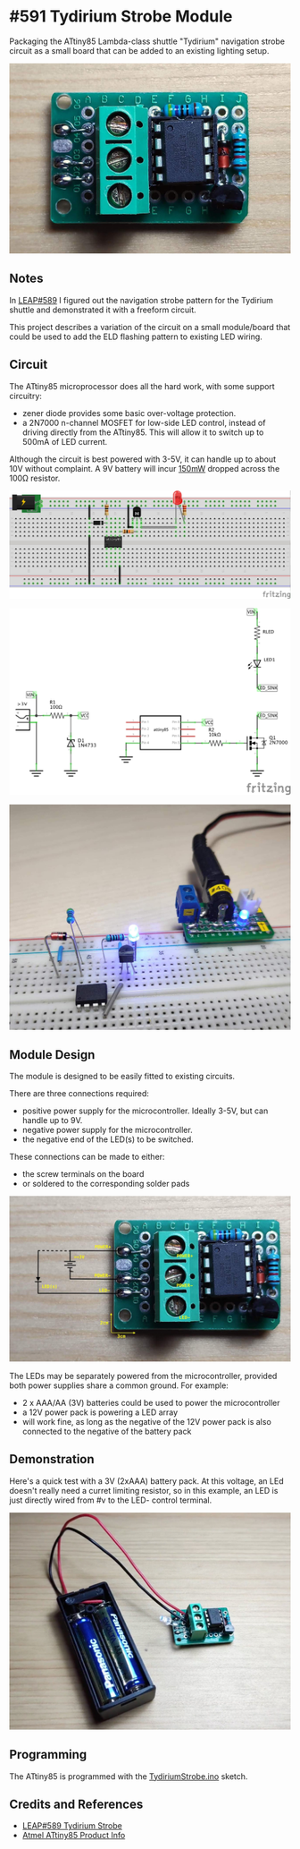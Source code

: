 # #591 Tydirium Strobe Module

Packaging the ATtiny85 Lambda-class shuttle "Tydirium" navigation strobe circuit as a small board that can be added to an existing lighting setup.

![Build](./assets/Module_build.jpg?raw=true)

## Notes

In [LEAP#589](../) I figured out the navigation strobe pattern for the Tydirium shuttle and demonstrated it with a freeform circuit.

This project describes a variation of the circuit on a small module/board that could be used to add the ELD flashing pattern to
existing LED wiring.

## Circuit

The ATtiny85 microprocessor does all the hard work, with some support circuitry:

* zener diode provides some basic over-voltage protection.
* a 2N7000 n-channel MOSFET for low-side LED control, instead of driving directly from the ATtiny85. This will allow it to switch up to 500mA of LED current.

Although the circuit is best powered with 3-5V, it can handle up to about 10V without complaint. A 9V battery will incur [150mW](https://www.wolframalpha.com/input/?i=%289V-5.1V%29%5E2%2F100%CE%A9) dropped across the 100Ω resistor.

![Breadboard](./assets/Module_bb.jpg?raw=true)

![Schematic](./assets/Module_schematic.jpg?raw=true)

![Breadboard Build](./assets/Module_bb_build.jpg?raw=true)

## Module Design

The module is designed to be easily fitted to existing circuits.

There are three connections required:

* positive power supply for the microcontroller. Ideally 3-5V, but can handle up to 9V.
* negative power supply for the microcontroller.
* the negative end of the LED(s) to be switched.

These connections can be made to either:

* the screw terminals on the board
* or soldered to the corresponding solder pads

![Module_usage_annotated](./assets/Module_usage_annotated.jpg?raw=true)

The LEDs may be separately powered from the microcontroller, provided both power supplies share a common ground.
For example:

* 2 x AAA/AA (3V) batteries could be used to power the microcontroller
* a 12V power pack is powering a LED array
* will work fine, as long as the negative of the 12V power pack is also connected to the negative of the battery pack

## Demonstration

Here's a quick test with a 3V (2xAAA) battery pack. At this voltage, an LEd doesn't really need a curret limiting resistor,
so in this example, an LED is just directly wired from #v to the LED- control terminal.

![Module_test](./assets/Module_test.jpg?raw=true)

## Programming

The ATtiny85 is programmed with the [TydiriumStrobe.ino](../TydiriumStrobe.ino) sketch.

## Credits and References

* [LEAP#589 Tydirium Strobe](../)
* [Atmel ATtiny85 Product Info](http://www.atmel.com/devices/ATTINY85.aspx)
